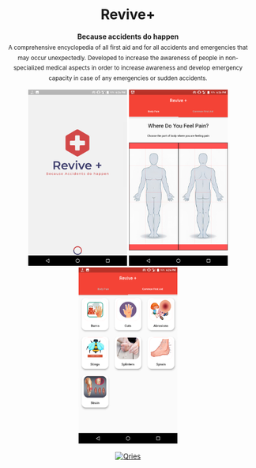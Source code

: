 <h1 align="center">Revive+</h1>
<p align="center">
  <b>
Because accidents do happen</b></br>
  <sub>A comprehensive encyclopedia of all first aid and for all accidents and emergencies that may occur unexpectedly.
Developed to increase the awareness of people in non-specialized medical aspects in order to increase awareness and develop emergency capacity in case of any emergencies or sudden accidents.<sub>
</p>
 
 <p align="center"> <img src="Screenshot_20200908-182649.png" width="200">  <img src="Screenshot_20200908-182640.png" width="200">  <img src="Screenshot_20200908-182644.png" width="200"> </p>


 
 <p align="center">
  <a href="https://play.google.com/store/apps/details?id=com.gauravmehta13.revive.Revive">
         <img alt="Qries" src="https://play.google.com/intl/en_us/badges/static/images/badges/en_badge_web_generic.png"
              img width="325" height="125"
        >
      </a></p>
      <p align="center">
  <img src="https://raw.githubusercontent.com/andreasbm/readme/master/assets/lines/colored.png" img width="5000" height="5" />
</p>

